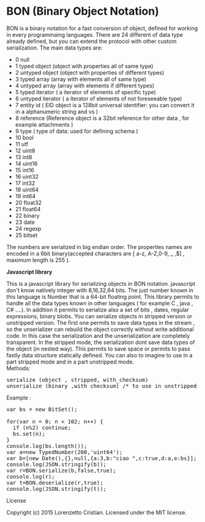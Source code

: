 # BON (Binary Object Notation)

BON is a binary notation for a fast conversion of object, defined for working in every programmaing languages.
There are 24 different of data type already defined, but you can extend the protocol with other custom serialization. 
The main data types are:

 * 0 null
 * 1 typed object (object with properties all of same type)
 * 2 untyped object (object with properties of different types)
 * 3 typed array (array with elements all of same type)
 * 4 untyped array (array with elements if different types)
 * 5 typed iterator ( a iterator of elements of specific type)
 * 6 untyped iterator ( a iterator of elements of not foreseeable type)
 * 7 entity id ( EID object is a 128bit universal identifier: you can convert it in a alphanumeric string and vs )
 * 8 reference (Reference object is a 32bit reference for other data , for example attachments )
 * 9 type ( type of data: used for defining schema )
 * 10 bool
 * 11 utf
 * 12 uint8 
 * 13 int8
 * 14 uint16
 * 15 int16
 * 16 uint32
 * 17 int32
 * 18 uint64
 * 19 int64
 * 20 float32
 * 21 float64
 * 22 binary
 * 23 date
 * 24 regexp
 * 25 bitset
 
The numbers are serialized in big endian order. The properties names are encoded in a 6bit binary(accepted characters are [ a-z, A-Z,0-9, _ ,$] , maximum length is 255 ).

<b>Javascript library</b> 

This is a javascript library for serializing objects in BON notation.
javascript don't know natively integer with 8,16,32,64 bits. The just number known in this language is Number that is a 64-bit floating point. 
This library permits to handle all the data types known  in other languages ( for example C , java , C# ....). 
In addition it permits to serialize also a set of bits , dates, regular expressions, binary blobs. 
You can serialize objects in stripped version or unstripped version.
The first one permits to save data types in the stream , so the unserializer can rebuild the object correctly without write additional code. In this case the serialization and the unserialization are completely transparent. 
In the stripped mode, the serialization dont save data types of the object (in nested way). This permits to save space or permits to pass fastly data structure statically defined. 
You can also to imagine to use in a part stripped mode and in a part unstripped mode.  
Methods:
<pre>
serialize (object , stripped, with_checksum)
unserialize (binary ,with_checksum) /* to use in unstripped mode. */
</pre>

Example :  

<pre>
var bs = new BitSet();

for(var n = 0; n < 102; n++) {
  if (n%2) continue;
  bs.set(n);
}
console.log(bs.length());
var a=new TypedNumber(200,'uint64');
var b=[new Date(),{},null,{a:3,b:"ciao ",c:true,d:a,e:bs}];
console.log(JSON.stringify(b));
var r=BON.serialize(b,false,true);
console.log(r);
var t=BON.deserialize(r,true);
console.log(JSON.stringify(t));
</pre>


License

Copyright (c) 2015 Lorenzetto Cristian. Licensed under the MIT license.

